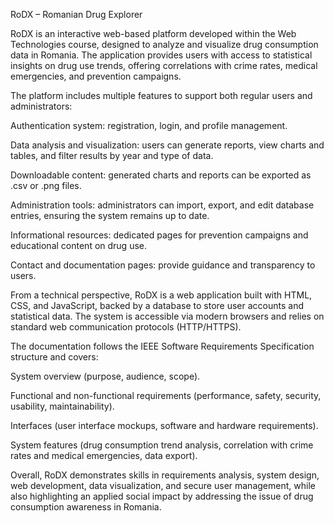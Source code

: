 RoDX – Romanian Drug Explorer

RoDX is an interactive web-based platform developed within the Web Technologies course, designed to analyze and visualize drug consumption data in Romania. The application provides users with access to statistical insights on drug use trends, offering correlations with crime rates, medical emergencies, and prevention campaigns.

The platform includes multiple features to support both regular users and administrators:

Authentication system: registration, login, and profile management.

Data analysis and visualization: users can generate reports, view charts and tables, and filter results by year and type of data.

Downloadable content: generated charts and reports can be exported as .csv or .png files.

Administration tools: administrators can import, export, and edit database entries, ensuring the system remains up to date.

Informational resources: dedicated pages for prevention campaigns and educational content on drug use.

Contact and documentation pages: provide guidance and transparency to users.

From a technical perspective, RoDX is a web application built with HTML, CSS, and JavaScript, backed by a database to store user accounts and statistical data. The system is accessible via modern browsers and relies on standard web communication protocols (HTTP/HTTPS).

The documentation follows the IEEE Software Requirements Specification structure and covers:

System overview (purpose, audience, scope).

Functional and non-functional requirements (performance, safety, security, usability, maintainability).

Interfaces (user interface mockups, software and hardware requirements).

System features (drug consumption trend analysis, correlation with crime rates and medical emergencies, data export).

Overall, RoDX demonstrates skills in requirements analysis, system design, web development, data visualization, and secure user management, while also highlighting an applied social impact by addressing the issue of drug consumption awareness in Romania.
